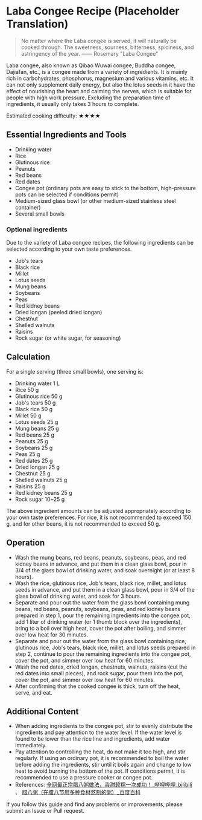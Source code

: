 # Laba Congee Recipe (Placeholder Translation)

> No matter where the Laba congee is served, it will naturally be cooked through. The sweetness, sourness, bitterness, spiciness, and astringency of the year. —— Rosemary "Laba Congee"

Laba congee, also known as Qibao Wuwai congee, Buddha congee, Dajiafan, etc., is a congee made from a variety of ingredients. It is mainly rich in carbohydrates, phosphorus, magnesium and various vitamins, etc. It can not only supplement daily energy, but also the lotus seeds in it have the effect of nourishing the heart and calming the nerves, which is suitable for people with high work pressure. Excluding the preparation time of ingredients, it usually only takes 3 hours to complete.

Estimated cooking difficulty: ★★★★

## Essential Ingredients and Tools

- Drinking water
- Rice
- Glutinous rice
- Peanuts
- Red beans
- Red dates
- Congee pot (ordinary pots are easy to stick to the bottom, high-pressure pots can be selected if conditions permit)
- Medium-sized glass bowl (or other medium-sized stainless steel container)
- Several small bowls

### Optional ingredients

Due to the variety of Laba congee recipes, the following ingredients can be selected according to your own taste preferences.

- Job's tears
- Black rice
- Millet
- Lotus seeds
- Mung beans
- Soybeans
- Peas
- Red kidney beans
- Dried longan (peeled dried longan)
- Chestnut
- Shelled walnuts
- Raisins
- Rock sugar (or white sugar, for seasoning)

## Calculation

For a single serving (three small bowls), one serving is:

- Drinking water 1 L
- Rice 50 g
- Glutinous rice 50 g
- Job's tears 50 g
- Black rice 50 g
- Millet 50 g
- Lotus seeds 25 g
- Mung beans 25 g
- Red beans 25 g
- Peanuts 25 g
- Soybeans 25 g
- Peas 25 g
- Red dates 25 g
- Dried longan 25 g
- Chestnut 25 g
- Shelled walnuts 25 g
- Raisins 25 g
- Red kidney beans 25 g
- Rock sugar 10~25 g

The above ingredient amounts can be adjusted appropriately according to your own taste preferences. For rice, it is not recommended to exceed 150 g, and for other beans, it is not recommended to exceed 50 g.

## Operation

- Wash the mung beans, red beans, peanuts, soybeans, peas, and red kidney beans in advance, and put them in a clean glass bowl, pour in 3/4 of the glass bowl of drinking water, and soak overnight (or at least 8 hours).
- Wash the rice, glutinous rice, Job's tears, black rice, millet, and lotus seeds in advance, and put them in a clean glass bowl, pour in 3/4 of the glass bowl of drinking water, and soak for 3 hours.
- Separate and pour out the water from the glass bowl containing mung beans, red beans, peanuts, soybeans, peas, and red kidney beans prepared in step 1, pour the remaining ingredients into the congee pot, add 1 liter of drinking water (or 1 thumb block over the ingredients), bring to a boil over high heat, cover the pot after boiling, and simmer over low heat for 30 minutes.
- Separate and pour out the water from the glass bowl containing rice, glutinous rice, Job's tears, black rice, millet, and lotus seeds prepared in step 2, continue to pour the remaining ingredients into the congee pot, cover the pot, and simmer over low heat for 60 minutes.
- Wash the red dates, dried longan, chestnuts, walnuts, raisins (cut the red dates into small pieces), and rock sugar, pour them into the pot, cover the pot, and simmer over low heat for 60 minutes.
- After confirming that the cooked congee is thick, turn off the heat, serve, and eat.

## Additional Content

- When adding ingredients to the congee pot, stir to evenly distribute the ingredients and pay attention to the water level. If the water level is found to be lower than the rice line and ingredients, add water immediately.
- Pay attention to controlling the heat, do not make it too high, and stir regularly. If using an ordinary pot, it is recommended to boil the water before adding the ingredients, stir until it boils again and change to low heat to avoid burning the bottom of the pot. If conditions permit, it is recommended to use a pressure cooker or congee pot.
- References: [全网最正宗腊八粥做法，香甜软糯一次成功！\_哔哩哔哩\_bilibili](https://www.bilibili.com/video/BV1Mt411H7by/?spm_id_from=333.1391.0.0&vd_source=2a1baf3b15cd0eb7f9396b4ad2708e44) 、 [腊八粥（在腊八节用多种食材熬制的粥）_百度百科](https://baike.baidu.com/item/腊八粥/27200)

If you follow this guide and find any problems or improvements, please submit an Issue or Pull request.
